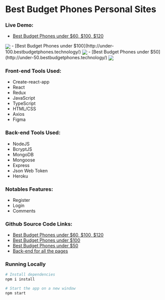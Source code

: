 

# Best Budget Phones Personal Sites
### Live Demo:
  - [Best Budget Phones under $60, $100, $120](http://under-120.bestbudgetphones.technology/)
<img align="center" src="https://i.ibb.co/60bq05Y/firefox-rn-Fia6ycm2.png" >
  - [Best Budget Phones under $100](http://under-100.bestbudgetphones.technology/)
 <img align="center" src="https://i.ibb.co/608twW9/under100.png" >
  - [Best Budget Phones under $50](http://under-50.bestbudgetphones.technology/)
 <img align="center" src="https://i.ibb.co/7CKQNft/under50.png" >

### Front-end Tools Used:
  - Create-react-app
  - React
  - Redux
  - JavaScript
  - TypeScript
  - HTML/CSS
  - Axios
  - Figma

### Back-end Tools Used:
  - NodeJS
  - BcryptJS
  - MongoDB
  - Mongoose
  - Express
  - Json Web Token
  - Heroku

### Notables Features:
-  Register
- Login
- Comments

### Github Source Code Links:
  - [Best Budget Phones under $60, $100, $120](https://github.com/Tonymndz/BestBudgetPhones/tree/master)
  - [Best Budget Phones under $100](https://github.com/Tonymndz/BestBudgetPhonesUnder100/tree/master)
  - [Best Budget Phones under $50](https://github.com/Tonymndz/BestBudgetPhonesUnder50/tree/master)
  - [Back-end for all the pages](https://github.com/Tonymndz/Best-budget-phones-backend)

### Running Locally
```sh
# Install dependencies
npm i install

# Start the app on a new window
npm start
```
